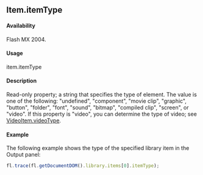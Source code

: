 ## Item.itemType

#### Availability

Flash MX 2004.

#### Usage

item.itemType

#### Description

Read-only property; a string that specifies the type of element. The value is one of the following: "undefined", "component", "movie clip", "graphic", "button", "folder", "font", "sound", "bitmap", "compiled clip", "screen", or "video". If this property is "video", you can determine the type of video; see [VideoItem.videoType](../VideoItem_object/VideoItem6.md).

#### Example

The following example shows the type of the specified library item in the Output panel:

```javascript
fl.trace(fl.getDocumentDOM().library.items[0].itemType);
```
